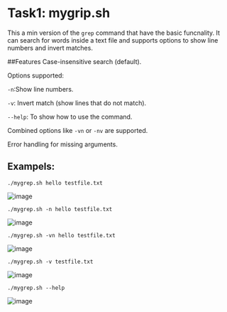 # Task1: mygrip.sh
This a min version of the `grep` command that have the basic funcnality.
It can search for words inside a text file and supports options to show line numbers and invert matches.

##Features
Case-insensitive search (default).

Options supported:

`-n`:Show line numbers.

`-v`: Invert match (show lines that do not match).

`--help`: To show how to use the command.

Combined options like `-vn` or `-nv` are supported.

Error handling for missing arguments.

## Exampels:
`./mygrep.sh hello testfile.txt`


![image](https://github.com/user-attachments/assets/76e3c03b-3572-4525-96fe-e3441d379b92)

`./mygrep.sh -n hello testfile.txt`


![image](https://github.com/user-attachments/assets/ad2ec86b-81d0-4ef5-abf8-6888f71ec692)

`./mygrep.sh -vn hello testfile.txt`


![image](https://github.com/user-attachments/assets/5293f493-45ec-482a-98cf-d79779535744)

`./mygrep.sh -v testfile.txt`


![image](https://github.com/user-attachments/assets/82c7f14b-9d3f-447c-86b3-ce830bde5b7b)

`./mygrep.sh --help`


![image](https://github.com/user-attachments/assets/40315075-20ec-4276-bd54-2608499809ed)





